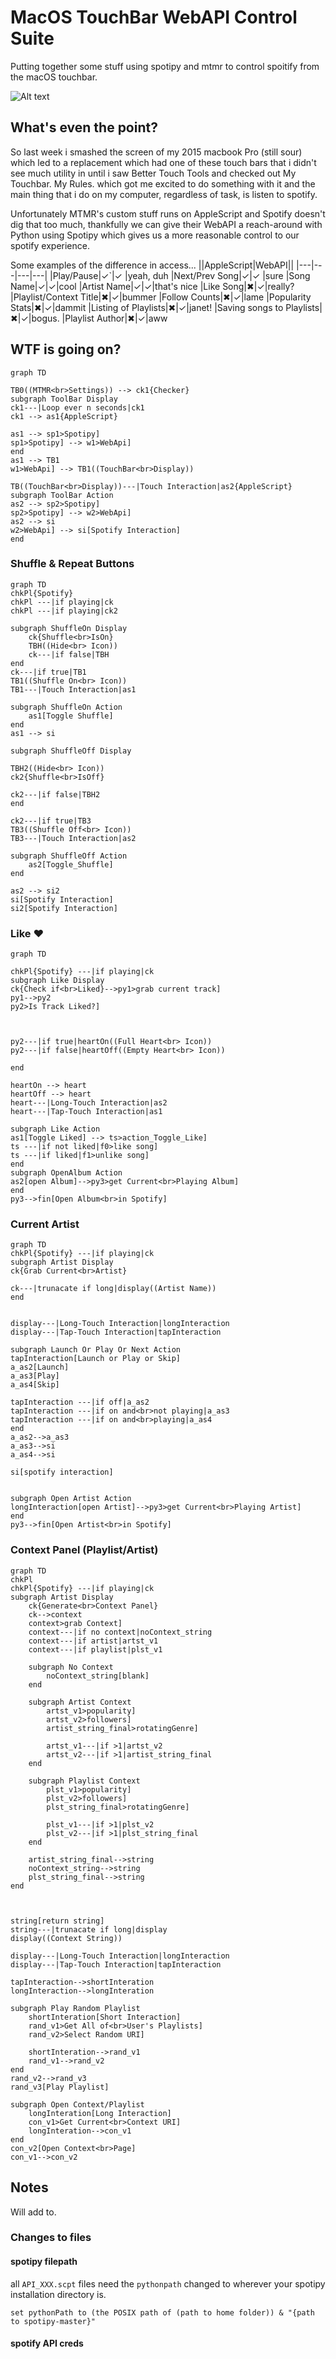 # MacOS TouchBar WebAPI Control Suite
Putting together some stuff using spotipy and mtmr to control spoitify from the macOS touchbar.

![Alt text](https://developer.spotify.com/assets/branding-guidelines/color1@2x.png)


## What's even the point?

So last week i smashed the screen of my 2015 macbook Pro (still sour) which led to a replacement which had one of these touch bars that i didn't see much utility in until i saw Better Touch Tools and checked out My Touchbar. My Rules. which got me excited to do something with it and the main thing that i do on my computer, regardless of task, is listen to spotify.

Unfortunately MTMR's custom stuff runs on AppleScript and Spotify doesn't dig that too much, thankfully we can give their WebAPI a reach-around with Python using Spotipy which gives us a more reasonable control to our spotify experience.

Some examples of the difference in access...
||AppleScript|WebAPI||
|---|---|---|---|
|Play/Pause|✓`|✓ |yeah, duh
|Next/Prev Song|✓|✓ |sure
|Song Name|✓|✓|cool
|Artist Name|✓|✓|that's nice
|Like Song|✖|✓|really?
|Playlist/Context Title|✖|✓|bummer
|Follow Counts|✖|✓|lame
|Popularity Stats|✖|✓|dammit
|Listing of Playlists|✖|✓|janet!
|Saving songs to Playlists|✖|✓|bogus.
|Playlist Author|✖|✓|aww

## WTF is going on?
```mermaid
graph TD

TB0((MTMR<br>Settings)) --> ck1{Checker}
subgraph ToolBar Display
ck1---|Loop ever n seconds|ck1
ck1 --> as1{AppleScript}

as1 --> sp1>Spotipy]
sp1>Spotipy] --> w1>WebApi]
end
as1 --> TB1
w1>WebApi] --> TB1((TouchBar<br>Display))

TB((TouchBar<br>Display))---|Touch Interaction|as2{AppleScript}
subgraph ToolBar Action
as2 --> sp2>Spotipy]
sp2>Spotipy] --> w2>WebApi]
as2 --> si
w2>WebApi] --> si[Spotify Interaction]
end
```
### Shuffle & Repeat Buttons
```mermaid
graph TD
chkPl{Spotify}
chkPl ---|if playing|ck
chkPl ---|if playing|ck2

subgraph ShuffleOn Display
    ck{Shuffle<br>IsOn}
    TBH((Hide<br> Icon))
    ck---|if false|TBH
end
ck---|if true|TB1
TB1((Shuffle On<br> Icon))
TB1---|Touch Interaction|as1

subgraph ShuffleOn Action
    as1[Toggle Shuffle]
end
as1 --> si

subgraph ShuffleOff Display

TBH2((Hide<br> Icon))
ck2{Shuffle<br>IsOff}

ck2---|if false|TBH2
end

ck2---|if true|TB3
TB3((Shuffle Off<br> Icon))
TB3---|Touch Interaction|as2

subgraph ShuffleOff Action
    as2[Toggle_Shuffle]
end

as2 --> si2
si[Spotify Interaction]
si2[Spotify Interaction]
```

### Like ♥︎
```mermaid
graph TD

chkPl{Spotify} ---|if playing|ck
subgraph Like Display
ck{Check if<br>Liked}-->py1>grab current track]
py1-->py2
py2>Is Track Liked?]



py2---|if true|heartOn((Full Heart<br> Icon))
py2---|if false|heartOff((Empty Heart<br> Icon))

end

heartOn --> heart
heartOff --> heart
heart---|Long-Touch Interaction|as2
heart---|Tap-Touch Interaction|as1

subgraph Like Action
as1[Toggle Liked] --> ts>action_Toggle_Like]
ts ---|if not liked|f0>like song]
ts ---|if liked|f1>unlike song]
end
subgraph OpenAlbum Action
as2[open Album]-->py3>get Current<br>Playing Album]
end
py3-->fin[Open Album<br>in Spotify]
```

### Current Artist
```mermaid
graph TD
chkPl{Spotify} ---|if playing|ck
subgraph Artist Display
ck{Grab Current<br>Artist}

ck---|trunacate if long|display((Artist Name))
end


display---|Long-Touch Interaction|longInteraction
display---|Tap-Touch Interaction|tapInteraction

subgraph Launch Or Play Or Next Action
tapInteraction[Launch or Play or Skip]
a_as2[Launch]
a_as3[Play]
a_as4[Skip]

tapInteraction ---|if off|a_as2
tapInteraction ---|if on and<br>not playing|a_as3
tapInteraction ---|if on and<br>playing|a_as4
end
a_as2-->a_as3
a_as3-->si
a_as4-->si

si[spotify interaction]


subgraph Open Artist Action
longInteraction[open Artist]-->py3>get Current<br>Playing Artist]
end
py3-->fin[Open Artist<br>in Spotify]
```

### Context Panel (Playlist/Artist)
```mermaid
graph TD
chkPl
chkPl{Spotify} ---|if playing|ck
subgraph Artist Display
    ck{Generate<br>Context Panel}
    ck-->context
    context>grab Context]
    context---|if no context|noContext_string
    context---|if artist|artst_v1
    context---|if playlist|plst_v1

    subgraph No Context
        noContext_string[blank]
    end
    
    subgraph Artist Context
        artst_v1>popularity]
        artst_v2>followers]
        artist_string_final>rotatingGenre]
        
        artst_v1---|if >1|artst_v2
        artst_v2---|if >1|artist_string_final
    end

    subgraph Playlist Context
        plst_v1>popularity]
        plst_v2>followers]
        plst_string_final>rotatingGenre]
        
        plst_v1---|if >1|plst_v2
        plst_v2---|if >1|plst_string_final
    end
    
    artist_string_final-->string
    noContext_string-->string
    plst_string_final-->string
end



string[return string]
string---|trunacate if long|display
display((Context String))

display---|Long-Touch Interaction|longInteraction
display---|Tap-Touch Interaction|tapInteraction

tapInteraction-->shortInteration
longInteraction-->longInteration

subgraph Play Random Playlist
    shortInteration[Short Interaction]
    rand_v1>Get All of<br>User's Playlists]
    rand_v2>Select Random URI]
    
    shortInteration-->rand_v1
    rand_v1-->rand_v2
end
rand_v2-->rand_v3
rand_v3[Play Playlist]

subgraph Open Context/Playlist
    longInteration[Long Interaction]
    con_v1>Get Current<br>Context URI]
    longInteration-->con_v1
end
con_v2[Open Context<br>Page]
con_v1-->con_v2

```

## Notes
Will add to.
### Changes to files
#### spotipy filepath
all `API_XXX.scpt` files need the `pythonpath` changed to wherever your spotipy installation directory is.
```applescript
set pythonPath to (the POSIX path of (path to home folder)) & "{path to spotipy-master}"
```
#### spotify API creds
